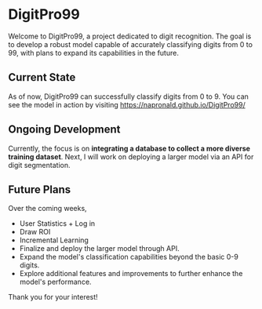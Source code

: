 # DigitPro99

Welcome to DigitPro99, a project dedicated to digit recognition. The goal is to develop a robust model capable of accurately classifying digits from 0 to 99, with plans to expand its capabilities in the future.

## Current State

As of now, DigitPro99 can successfully classify digits from 0 to 9. You can see the model in action by visiting https://napronald.github.io/DigitPro99/

## Ongoing Development

Currently, the focus is on **integrating a database to collect a more diverse training dataset**.
Next, I will work on deploying a larger model via an API for digit segmentation.

## Future Plans

Over the coming weeks,

- User Statistics + Log in
- Draw ROI
- Incremental Learning
- Finalize and deploy the larger model through API.
- Expand the model's classification capabilities beyond the basic 0-9 digits.
- Explore additional features and improvements to further enhance the model's performance.

Thank you for your interest!
